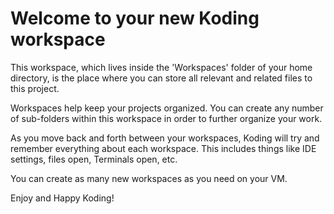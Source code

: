 # Welcome to your new Koding workspace

This workspace, which lives inside the 'Workspaces' folder of your
home directory, is the place where you can store all relevant and
related files to this project.

Workspaces help keep your projects organized. You can create any
number of sub-folders within this workspace in order to further
organize your work.

As you move back and forth between your workspaces, Koding will try
and remember everything about each workspace. This includes things
like IDE settings, files open, Terminals open, etc.

You can create as many new workspaces as you need on your VM.

Enjoy and Happy Koding!
